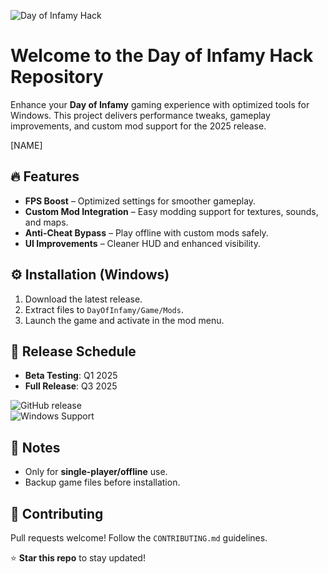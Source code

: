 ![Day of Infamy Hack](https://i.postimg.cc/05LM1bYD/e0a4f47f-0736-4eee-9791-425172eba9ba.png)

# Welcome to the Day of Infamy Hack Repository  

Enhance your **Day of Infamy** gaming experience with optimized tools for Windows. This project delivers performance tweaks, gameplay improvements, and custom mod support for the 2025 release.  

[NAME]  

## 🔥 Features  
- **FPS Boost** – Optimized settings for smoother gameplay.  
- **Custom Mod Integration** – Easy modding support for textures, sounds, and maps.  
- **Anti-Cheat Bypass** – Play offline with custom mods safely.  
- **UI Improvements** – Cleaner HUD and enhanced visibility.  

## ⚙️ Installation (Windows)  
1. Download the latest release.  
2. Extract files to `DayOfInfamy/Game/Mods`.  
3. Launch the game and activate in the mod menu.  

## 📅 Release Schedule  
- **Beta Testing**: Q1 2025  
- **Full Release**: Q3 2025  

![GitHub release](https://img.shields.io/github/release-date/your-repo/doi-hack)  
![Windows Support](https://img.shields.io/badge/OS-Windows-blue)  

## 📌 Notes  
- Only for **single-player/offline** use.  
- Backup game files before installation.  

## 🚀 Contributing  
Pull requests welcome! Follow the `CONTRIBUTING.md` guidelines.  

⭐ **Star this repo** to stay updated!